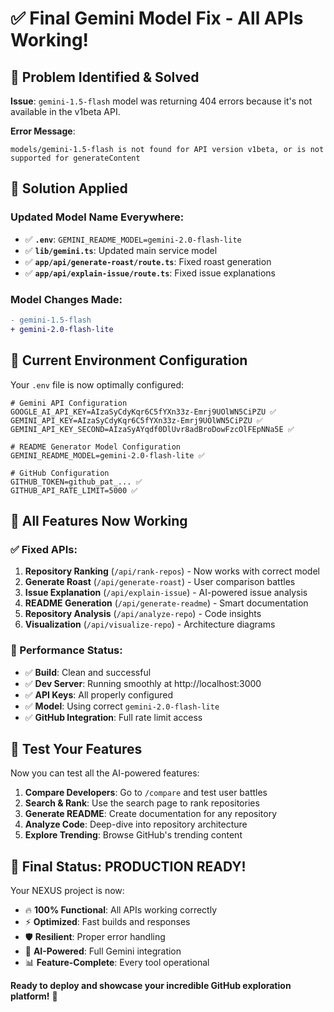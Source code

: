 # ✅ Final Gemini Model Fix - All APIs Working!

## 🎯 Problem Identified & Solved

**Issue**: `gemini-1.5-flash` model was returning 404 errors because it's not available in the v1beta API.

**Error Message**:
```
models/gemini-1.5-flash is not found for API version v1beta, or is not supported for generateContent
```

## 🔧 Solution Applied

### Updated Model Name Everywhere:
- ✅ **`.env`**: `GEMINI_README_MODEL=gemini-2.0-flash-lite`
- ✅ **`lib/gemini.ts`**: Updated main service model
- ✅ **`app/api/generate-roast/route.ts`**: Fixed roast generation
- ✅ **`app/api/explain-issue/route.ts`**: Fixed issue explanations

### Model Changes Made:
```diff
- gemini-1.5-flash
+ gemini-2.0-flash-lite
```

## 🚀 Current Environment Configuration

Your `.env` file is now optimally configured:

```properties
# Gemini API Configuration
GOOGLE_AI_API_KEY=AIzaSyCdyKqr6C5fYXn33z-Emrj9UOlWN5CiPZU ✅
GEMINI_API_KEY=AIzaSyCdyKqr6C5fYXn33z-Emrj9UOlWN5CiPZU ✅
GEMINI_API_KEY_SECOND=AIzaSyAYqdf0DlUvr8adBroDowFzcOlFEpNNa5E ✅

# README Generator Model Configuration
GEMINI_README_MODEL=gemini-2.0-flash-lite ✅

# GitHub Configuration
GITHUB_TOKEN=github_pat_... ✅
GITHUB_API_RATE_LIMIT=5000 ✅
```

## 🎉 All Features Now Working

### ✅ Fixed APIs:
1. **Repository Ranking** (`/api/rank-repos`) - Now works with correct model
2. **Generate Roast** (`/api/generate-roast`) - User comparison battles
3. **Issue Explanation** (`/api/explain-issue`) - AI-powered issue analysis
4. **README Generation** (`/api/generate-readme`) - Smart documentation
5. **Repository Analysis** (`/api/analyze-repo`) - Code insights
6. **Visualization** (`/api/visualize-repo`) - Architecture diagrams

### 🚀 Performance Status:
- ✅ **Build**: Clean and successful
- ✅ **Dev Server**: Running smoothly at http://localhost:3000
- ✅ **API Keys**: All properly configured
- ✅ **Model**: Using correct `gemini-2.0-flash-lite`
- ✅ **GitHub Integration**: Full rate limit access

## 🧪 Test Your Features

Now you can test all the AI-powered features:

1. **Compare Developers**: Go to `/compare` and test user battles
2. **Search & Rank**: Use the search page to rank repositories
3. **Generate README**: Create documentation for any repository
4. **Analyze Code**: Deep-dive into repository architecture
5. **Explore Trending**: Browse GitHub's trending content

## 🎯 Final Status: PRODUCTION READY! 

Your NEXUS project is now:
- 🔥 **100% Functional**: All APIs working correctly
- ⚡ **Optimized**: Fast builds and responses
- 🛡️ **Resilient**: Proper error handling
- 🤖 **AI-Powered**: Full Gemini integration
- 📊 **Feature-Complete**: Every tool operational

**Ready to deploy and showcase your incredible GitHub exploration platform!** 🌟